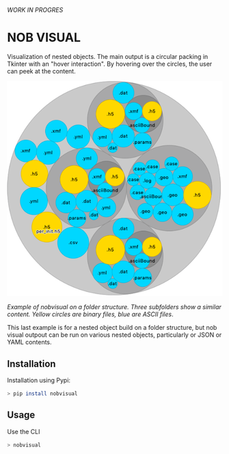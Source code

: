 *WORK IN PROGRES*

# NOB VISUAL

Visualization of nested objects.
The main output is a circular packing in Tkinter with an "hover interaction".
By hovering over the circles, the user can peek at the content.

![example](nobvisual.png)


*Example of nobvisual on a folder structure. Three subfolders show a similar content. Yellow circles are binary files, blue are ASCII files*.

This last example is for a nested object build on a folder structure, but nob visual outpout can be run on various nested objects, particularly or JSON or YAML contents.


## Installation

Installation using Pypi:

```bash
> pip install nobvisual
```

## Usage

Use the CLI 

```bash
> nobvisual
````
